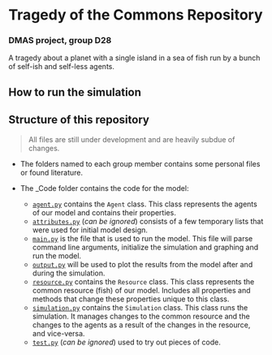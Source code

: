 # Tragedy of the Commons Repository
### DMAS project, group D28

A tragedy about a planet with a single island in a sea of fish run by a bunch of self-ish and self-less agents.

## How to run the simulation

## Structure of this repository
> All files are still under development and are heavily subdue of changes.

* The folders named to each group member contains some personal files or found literature.

* The \_Code folder contains the code for the model:
  - [`agent.py`](https://github.com/Leander-van-Boven/D28-Tragedy_of_the_Commons/blob/master/_Code/name_of_beautiful_project/agent.py) contains the `Agent` class. This class represents the agents of our model and contains their properties. 
  - [`attributes.py`](https://github.com/Leander-van-Boven/D28-Tragedy_of_the_Commons/blob/master/_Code/name_of_beautiful_project/attributes.py) (_can be ignored_) consists of a few temporary lists that were used for initial model design. 
  - [`main.py`](https://github.com/Leander-van-Boven/D28-Tragedy_of_the_Commons/blob/master/_Code/name_of_beautiful_project/main.py) is the file that is used to run the model. This file will parse command line arguments, initialize the simulation and graphing and run the model.
  - [`output.py`](https://github.com/Leander-van-Boven/D28-Tragedy_of_the_Commons/blob/master/_Code/name_of_beautiful_project/output.py) will be used to plot the results from the model after and during the simulation.
  - [`resource.py`](https://github.com/Leander-van-Boven/D28-Tragedy_of_the_Commons/blob/master/_Code/name_of_beautiful_project/resource.py) contains the `Resource` class. This class represents the common resource (fish) of our model. Includes all properties and methods that change these properties unique to this class.
  - [`simulation.py`](https://github.com/Leander-van-Boven/D28-Tragedy_of_the_Commons/blob/master/_Code/name_of_beautiful_project/simulation.py) contains the `Simulation` class. This class runs the simulation. It manages changes to the common resource and the changes to the agents as a result of the changes in the resource, and vice-versa.
  - [`test.py`](https://github.com/Leander-van-Boven/D28-Tragedy_of_the_Commons/blob/master/_Code/name_of_beautiful_project/test.py) (_can be ignored_) used to try out pieces of code.
